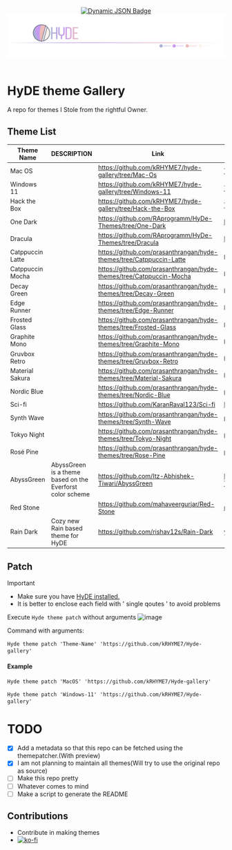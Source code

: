 <div align = center>
    <a href="https://discord.gg/AYbJ9MJez7">
<img alt="Dynamic JSON Badge" src="https://img.shields.io/badge/dynamic/json?url=https%3A%2F%2Fdiscordapp.com%2Fapi%2Finvites%2FmT5YqjaJFh%3Fwith_counts%3Dtrue&query=%24.approximate_member_count&suffix=%20members&style=for-the-badge&logo=discord&logoSize=auto&label=The%20HyDe%20Project&labelColor=ebbcba&color=c79bf0">
    </a>
</div>
<div align = center><img src="https://raw.githubusercontent.com/prasanthrangan/hyprdots/main/Source/assets/hyde_banner.png"><br><br></div>

<!-- 
<img alt="Dynamic JSON Badge" src="https://img.shields.io/badge/dynamic/json?url=https%3A%2F%2Fdiscordapp.com%2Fapi%2Finvites%2FmT5YqjaJFh%3Fwith_counts%3Dtrue&query=%24.approximate_member_count&suffix=%20members&style=for-the-badge&logo=discord&logoSize=auto&label=The%20HyDe%20Project&labelColor=ebbcba&color=c79bf0">

<img alt="Dynamic JSON Badge" src="https://img.shields.io/badge/dynamic/json?url=https%3A%2F%2Fdiscordapp.com%2Fapi%2Finvites%2FmT5YqjaJFh%3Fwith_counts%3Dtrue&query=%24.approximate_presence_count&suffix=%20online&style=for-the-badge&logo=discord&logoSize=auto&label=The%20HyDe%20Project&labelColor=ebbcba&color=c79bf0">
-->

# HyDE theme Gallery

A repo for themes I Stole from the rightful Owner. 

## Theme List
| Theme Name | DESCRIPTION | Link | Author |
|------------|-------------|------|--------|
| Mac OS     |             | https://github.com/kRHYME7/hyde-gallery/tree/Mac-Os | [T-Crypt](https://github.com/T-Crypt) |
| Windows 11 |             | https://github.com/kRHYME7/hyde-gallery/tree/Windows-11 | [T-Crypt](https://github.com/T-Crypt) |
| Hack the Box|             | https://github.com/kRHYME7/hyde-gallery/tree/Hack-the-Box | [T-Crypt](https://github.com/T-Crypt) |
| One Dark   |             | https://github.com/RAprogramm/HyDe-Themes/tree/One-Dark | [RAprogramm](https://github.com/RAprogramm) |
| Dracula    |             | https://github.com/RAprogramm/HyDe-Themes/tree/Dracula | [RAprogramm](https://github.com/RAprogramm) |
| Catppuccin Latte|             | https://github.com/prasanthrangan/hyde-themes/tree/Catppuccin-Latte | [prasanthrangan](https://github.com/prasanthrangan) |
| Catppuccin Mocha|             | https://github.com/prasanthrangan/hyde-themes/tree/Catppuccin-Mocha | [prasanthrangan](https://github.com/prasanthrangan) |
| Decay Green|             | https://github.com/prasanthrangan/hyde-themes/tree/Decay-Green | [prasanthrangan](https://github.com/prasanthrangan) |
| Edge Runner|             | https://github.com/prasanthrangan/hyde-themes/tree/Edge-Runner | [prasanthrangan](https://github.com/prasanthrangan) |
| Frosted Glass|             | https://github.com/prasanthrangan/hyde-themes/tree/Frosted-Glass | [prasanthrangan](https://github.com/prasanthrangan) |
| Graphite Mono|             | https://github.com/prasanthrangan/hyde-themes/tree/Graphite-Mono | [prasanthrangan](https://github.com/prasanthrangan) |
| Gruvbox Retro|             | https://github.com/prasanthrangan/hyde-themes/tree/Gruvbox-Retro | [prasanthrangan](https://github.com/prasanthrangan) |
| Material Sakura|             | https://github.com/prasanthrangan/hyde-themes/tree/Material-Sakura | [prasanthrangan](https://github.com/prasanthrangan) |
| Nordic Blue|             | https://github.com/prasanthrangan/hyde-themes/tree/Nordic-Blue | [prasanthrangan](https://github.com/prasanthrangan) |
| Sci-fi      |             | https://github.com/KaranRaval123/Sci-fi | [KaranRaval123](https://github.com/KaranRaval123) |
| Synth Wave  |             | https://github.com/prasanthrangan/hyde-themes/tree/Synth-Wave | [prasanthrangan](https://github.com/prasanthrangan) |
| Tokyo Night |             | https://github.com/prasanthrangan/hyde-themes/tree/Tokyo-Night | [prasanthrangan](https://github.com/prasanthrangan) |
| Rosé Pine  |             | https://github.com/prasanthrangan/hyde-themes/tree/Rose-Pine | [prasanthrangan](https://github.com/prasanthrangan) |
| AbyssGreen  | AbyssGreen is a theme based on the Everforst color scheme | https://github.com/Itz-Abhishek-Tiwari/AbyssGreen | [Itz-Abhishek-Tiwari](https://github.com/Itz-Abhishek-Tiwari) |
| Red Stone  |             | https://github.com/mahaveergurjar/Red-Stone | [mahaveergurjar](https://github.com/mahaveergurjar) |
| Rain Dark   | Cozy new Rain based theme for HyDE | https://github.com/rishav12s/Rain-Dark |  [yashranjan1](https://github.com/yashranjan1 ) |



## Patch 

> [!IMPORTANT]
> + Make sure you have [HyDE installed.](https://github.com/prasanthrangan/hyprdots)
> + It is better to enclose each field with ' single qoutes '  to avoid problems

Execute ``` Hyde theme patch ``` without arguments 
![image](https://github.com/kRHYME7/hyde-gallery/assets/53417443/878cec7b-6740-4ffa-8916-cc7cd52b4b07)

Command with arguments:
```
Hyde theme patch 'Theme-Name' 'https://github.com/kRHYME7/Hyde-gallery' 
```

#### Example


```
Hyde theme patch 'MacOS' 'https://github.com/kRHYME7/Hyde-gallery' 
```

```
Hyde theme patch 'Windows-11' 'https://github.com/kRHYME7/Hyde-gallery' 
```




# TODO

- [x] Add a metadata so that this repo can be fetched using the themepatcher.(With preview)
- [x] I am not planning to maintain all themes(Will try to use the original repo as source)   
- [ ] Make this repo pretty
- [ ] Whatever comes to mind
- [ ] Make a script to generate the README 

## Contributions
+ Contribute in making themes
+ [![ko-fi](https://ko-fi.com/img/githubbutton_sm.svg)](https://ko-fi.com/A0A3TECUZ) 

